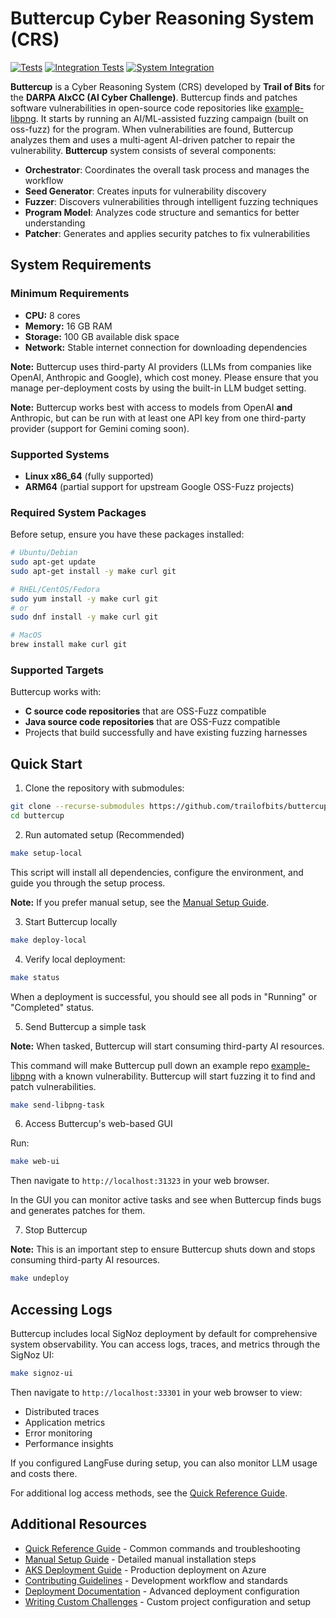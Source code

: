 # Buttercup Cyber Reasoning System (CRS)

[![Tests](https://github.com/trailofbits/buttercup/actions/workflows/tests.yml/badge.svg)](https://github.com/trailofbits/buttercup/actions/workflows/tests.yml)
[![Integration Tests](https://github.com/trailofbits/buttercup/actions/workflows/tests.yml/badge.svg?event=schedule)](https://github.com/trailofbits/buttercup/actions/workflows/tests.yml)
[![System Integration](https://github.com/trailofbits/buttercup/actions/workflows/integration.yml/badge.svg)](https://github.com/trailofbits/buttercup/actions/workflows/integration.yml)

**Buttercup** is a Cyber Reasoning System (CRS) developed by **Trail of Bits** for the **DARPA AIxCC (AI Cyber Challenge)**. Buttercup finds and patches software vulnerabilities in open-source code repositories like [example-libpng](https://github.com/tob-challenges/example-libpng). It starts by running an AI/ML-assisted fuzzing campaign (built on oss-fuzz) for the program. When vulnerabilities are found, Buttercup analyzes them and uses a multi-agent AI-driven patcher to repair the vulnerability. **Buttercup** system consists of several components:

- **Orchestrator**: Coordinates the overall task process and manages the workflow
- **Seed Generator**: Creates inputs for vulnerability discovery
- **Fuzzer**: Discovers vulnerabilities through intelligent fuzzing techniques
- **Program Model**: Analyzes code structure and semantics for better understanding
- **Patcher**: Generates and applies security patches to fix vulnerabilities

## System Requirements

### Minimum Requirements

- **CPU:** 8 cores
- **Memory:** 16 GB RAM
- **Storage:** 100 GB available disk space
- **Network:** Stable internet connection for downloading dependencies

**Note:** Buttercup uses third-party AI providers (LLMs from companies like OpenAI, Anthropic and Google), which cost money. Please ensure that you manage per-deployment costs by using the built-in LLM budget setting.

**Note:** Buttercup works best with access to models from OpenAI **and** Anthropic, but can be run with at least one API key from one third-party provider (support for Gemini coming soon).

### Supported Systems

- **Linux x86_64** (fully supported)
- **ARM64** (partial support for upstream Google OSS-Fuzz projects)

### Required System Packages

Before setup, ensure you have these packages installed:

```bash
# Ubuntu/Debian
sudo apt-get update
sudo apt-get install -y make curl git

# RHEL/CentOS/Fedora
sudo yum install -y make curl git
# or
sudo dnf install -y make curl git

# MacOS
brew install make curl git
```

### Supported Targets

Buttercup works with:

- **C source code repositories** that are OSS-Fuzz compatible
- **Java source code repositories** that are OSS-Fuzz compatible
- Projects that build successfully and have existing fuzzing harnesses

## Quick Start

1. Clone the repository with submodules:

```bash
git clone --recurse-submodules https://github.com/trailofbits/buttercup.git
cd buttercup
```

2. Run automated setup (Recommended)

```bash
make setup-local
```

This script will install all dependencies, configure the environment, and guide you through the setup process.

**Note:** If you prefer manual setup, see the [Manual Setup Guide](MANUAL_SETUP.md).

3. Start Buttercup locally

```bash
make deploy-local
```

4. Verify local deployment:

```bash
make status
```

When a deployment is successful, you should see all pods in "Running" or "Completed" status.

5. Send Buttercup a simple task

**Note:** When tasked, Buttercup will start consuming third-party AI resources.

This command will make Buttercup pull down an example repo [example-libpng](https://github.com/tob-challenges/example-libpng) with a known vulnerability. Buttercup will start fuzzing it to find and patch vulnerabilities.

```bash
make send-libpng-task
```

6. Access Buttercup's web-based GUI

Run:

```bash
make web-ui
```

Then navigate to `http://localhost:31323` in your web browser.

In the GUI you can monitor active tasks and see when Buttercup finds bugs and generates patches for them.

7. Stop Buttercup

**Note:** This is an important step to ensure Buttercup shuts down and stops consuming third-party AI resources.

```bash
make undeploy
```

## Accessing Logs

Buttercup includes local SigNoz deployment by default for comprehensive system observability. You can access logs, traces, and metrics through the SigNoz UI:

```bash
make signoz-ui
```

Then navigate to `http://localhost:33301` in your web browser to view:
- Distributed traces
- Application metrics 
- Error monitoring
- Performance insights

If you configured LangFuse during setup, you can also monitor LLM usage and costs there.

For additional log access methods, see the [Quick Reference Guide](QUICK_REFERENCE.md).

## Additional Resources

- [Quick Reference Guide](QUICK_REFERENCE.md) - Common commands and troubleshooting
- [Manual Setup Guide](MANUAL_SETUP.md) - Detailed manual installation steps
- [AKS Deployment Guide](AKS_DEPLOYMENT.md) - Production deployment on Azure
- [Contributing Guidelines](CONTRIBUTING.md) - Development workflow and standards
- [Deployment Documentation](deployment/README.md) - Advanced deployment configuration
- [Writing Custom Challenges](CUSTOM_CHALLENGES.md) - Custom project configuration and setup

